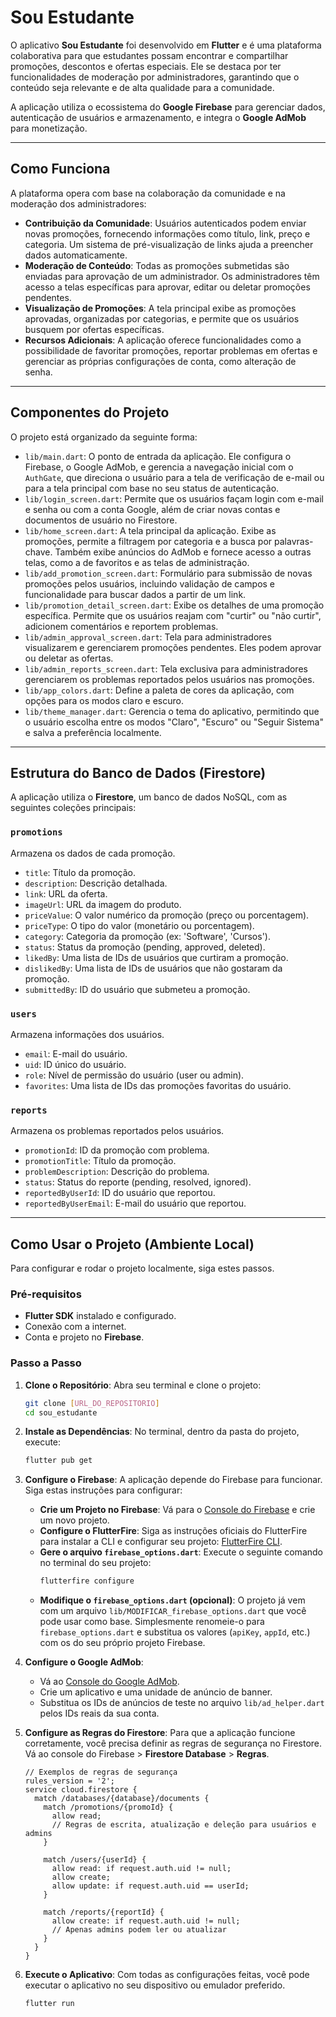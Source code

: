 # Sou Estudante

O aplicativo **Sou Estudante** foi desenvolvido em **Flutter** e é uma plataforma colaborativa para que estudantes possam encontrar e compartilhar promoções, descontos e ofertas especiais. Ele se destaca por ter funcionalidades de moderação por administradores, garantindo que o conteúdo seja relevante e de alta qualidade para a comunidade.

A aplicação utiliza o ecossistema do **Google Firebase** para gerenciar dados, autenticação de usuários e armazenamento, e integra o **Google AdMob** para monetização.

---

## Como Funciona

A plataforma opera com base na colaboração da comunidade e na moderação dos administradores:

-   **Contribuição da Comunidade**: Usuários autenticados podem enviar novas promoções, fornecendo informações como título, link, preço e categoria. Um sistema de pré-visualização de links ajuda a preencher dados automaticamente.
-   **Moderação de Conteúdo**: Todas as promoções submetidas são enviadas para aprovação de um administrador. Os administradores têm acesso a telas específicas para aprovar, editar ou deletar promoções pendentes.
-   **Visualização de Promoções**: A tela principal exibe as promoções aprovadas, organizadas por categorias, e permite que os usuários busquem por ofertas específicas.
-   **Recursos Adicionais**: A aplicação oferece funcionalidades como a possibilidade de favoritar promoções, reportar problemas em ofertas e gerenciar as próprias configurações de conta, como alteração de senha.

---

## Componentes do Projeto

O projeto está organizado da seguinte forma:

-   `lib/main.dart`: O ponto de entrada da aplicação. Ele configura o Firebase, o Google AdMob, e gerencia a navegação inicial com o `AuthGate`, que direciona o usuário para a tela de verificação de e-mail ou para a tela principal com base no seu status de autenticação.
-   `lib/login_screen.dart`: Permite que os usuários façam login com e-mail e senha ou com a conta Google, além de criar novas contas e documentos de usuário no Firestore.
-   `lib/home_screen.dart`: A tela principal da aplicação. Exibe as promoções, permite a filtragem por categoria e a busca por palavras-chave. Também exibe anúncios do AdMob e fornece acesso a outras telas, como a de favoritos e as telas de administração.
-   `lib/add_promotion_screen.dart`: Formulário para submissão de novas promoções pelos usuários, incluindo validação de campos e funcionalidade para buscar dados a partir de um link.
-   `lib/promotion_detail_screen.dart`: Exibe os detalhes de uma promoção específica. Permite que os usuários reajam com "curtir" ou "não curtir", adicionem comentários e reportem problemas.
-   `lib/admin_approval_screen.dart`: Tela para administradores visualizarem e gerenciarem promoções pendentes. Eles podem aprovar ou deletar as ofertas.
-   `lib/admin_reports_screen.dart`: Tela exclusiva para administradores gerenciarem os problemas reportados pelos usuários nas promoções.
-   `lib/app_colors.dart`: Define a paleta de cores da aplicação, com opções para os modos claro e escuro.
-   `lib/theme_manager.dart`: Gerencia o tema do aplicativo, permitindo que o usuário escolha entre os modos "Claro", "Escuro" ou "Seguir Sistema" e salva a preferência localmente.

---

## Estrutura do Banco de Dados (Firestore)

A aplicação utiliza o **Firestore**, um banco de dados NoSQL, com as seguintes coleções principais:

### `promotions`
Armazena os dados de cada promoção.
-   `title`: Título da promoção.
-   `description`: Descrição detalhada.
-   `link`: URL da oferta.
-   `imageUrl`: URL da imagem do produto.
-   `priceValue`: O valor numérico da promoção (preço ou porcentagem).
-   `priceType`: O tipo do valor (monetário ou porcentagem).
-   `category`: Categoria da promoção (ex: 'Software', 'Cursos').
-   `status`: Status da promoção (pending, approved, deleted).
-   `likedBy`: Uma lista de IDs de usuários que curtiram a promoção.
-   `dislikedBy`: Uma lista de IDs de usuários que não gostaram da promoção.
-   `submittedBy`: ID do usuário que submeteu a promoção.

### `users`
Armazena informações dos usuários.
-   `email`: E-mail do usuário.
-   `uid`: ID único do usuário.
-   `role`: Nível de permissão do usuário (user ou admin).
-   `favorites`: Uma lista de IDs das promoções favoritas do usuário.

### `reports`
Armazena os problemas reportados pelos usuários.
-   `promotionId`: ID da promoção com problema.
-   `promotionTitle`: Título da promoção.
-   `problemDescription`: Descrição do problema.
-   `status`: Status do reporte (pending, resolved, ignored).
-   `reportedByUserId`: ID do usuário que reportou.
-   `reportedByUserEmail`: E-mail do usuário que reportou.

---

## Como Usar o Projeto (Ambiente Local)

Para configurar e rodar o projeto localmente, siga estes passos.

### Pré-requisitos
-   **Flutter SDK** instalado e configurado.
-   Conexão com a internet.
-   Conta e projeto no **Firebase**.

### Passo a Passo

1.  **Clone o Repositório**: Abra seu terminal e clone o projeto:
    ```bash
    git clone [URL_DO_REPOSITORIO]
    cd sou_estudante
    ```

2.  **Instale as Dependências**: No terminal, dentro da pasta do projeto, execute:
    ```bash
    flutter pub get
    ```

3.  **Configure o Firebase**: A aplicação depende do Firebase para funcionar. Siga estas instruções para configurar:
    -   **Crie um Projeto no Firebase**: Vá para o [Console do Firebase](https://console.firebase.google.com/) e crie um novo projeto.
    -   **Configure o FlutterFire**: Siga as instruções oficiais do FlutterFire para instalar a CLI e configurar seu projeto: [FlutterFire CLI](https://firebase.google.com/docs/flutter/setup).
    -   **Gere o arquivo `firebase_options.dart`**: Execute o seguinte comando no terminal do seu projeto:
        ```bash
        flutterfire configure
        ```
    -   **Modifique o `firebase_options.dart` (opcional)**: O projeto já vem com um arquivo `lib/MODIFICAR_firebase_options.dart` que você pode usar como base. Simplesmente renomeie-o para `firebase_options.dart` e substitua os valores (`apiKey`, `appId`, etc.) com os do seu próprio projeto Firebase.

4.  **Configure o Google AdMob**:
    -   Vá ao [Console do Google AdMob](https://admob.google.com/home/).
    -   Crie um aplicativo e uma unidade de anúncio de banner.
    -   Substitua os IDs de anúncios de teste no arquivo `lib/ad_helper.dart` pelos IDs reais da sua conta.

5.  **Configure as Regras do Firestore**: Para que a aplicação funcione corretamente, você precisa definir as regras de segurança no Firestore. Vá ao console do Firebase > **Firestore Database** > **Regras**.

    ```firestore
    // Exemplos de regras de segurança
    rules_version = '2';
    service cloud.firestore {
      match /databases/{database}/documents {
        match /promotions/{promoId} {
          allow read;
          // Regras de escrita, atualização e deleção para usuários e admins
        }

        match /users/{userId} {
          allow read: if request.auth.uid != null;
          allow create;
          allow update: if request.auth.uid == userId;
        }

        match /reports/{reportId} {
          allow create: if request.auth.uid != null;
          // Apenas admins podem ler ou atualizar
        }
      }
    }
    ```

6.  **Execute o Aplicativo**: Com todas as configurações feitas, você pode executar o aplicativo no seu dispositivo ou emulador preferido.
    ```bash
    flutter run
    ```